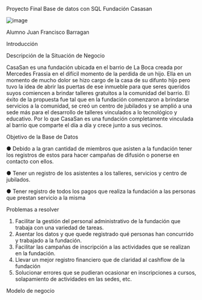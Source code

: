 Proyecto Final Base de datos con SQL
Fundación Casasan

![image](https://github.com/juanfrab7/Trabajo-SQL-BD-Casasan/assets/112890703/8ffc4274-328b-4893-adb7-71f1d46c149c)

Alumno Juan Francisco Barragan

Introducción

Descripción de la Situación de Negocio

CasaSan es una fundación ubicada en el barrio de La Boca creada por Mercedes Frassia en el difícil momento de la perdida de un hijo. Ella en un momento de mucho dolor se hizo cargo de la casa de su difunto hijo pero tuvo la idea de abrir las puertas de ese inmueble para que seres queridos suyos comiencen a brindar talleres gratuitos a la comunidad del barrio. El éxito de la propuesta fue tal que en la fundación comenzaron a brindarse servicios a la comunidad, se creó un centro de jubilados y se amplió a una sede más para el desarrollo de talleres vinculados a lo tecnológico y educativo. Por lo que CasaSan es una fundación completamente vinculada al barrio que comparte el día a día y crece junto a sus vecinos.


Objetivo de la Base de Datos

●	Debido a la gran cantidad de miembros que asisten a la fundación tener los registros de estos para hacer campañas de difusión o ponerse en contacto con ellos.

●	Tener un registro de los asistentes a los talleres, servicios y centro de jubilados.

●	Tener registro de todos los pagos que realiza la fundación a las personas que prestan servicio a la misma


Problemas a resolver

1.	Facilitar la gestión del personal administrativo de la fundación que trabaja con una variedad de tareas.
2.	Asentar los datos y que quede registrado qué personas han concurrido y trabajado a la fundación.
3.	Facilitar las campañas de inscripción a las actividades que se realizan en la fundación.
4.	Llevar un mejor registro financiero que de claridad al cashflow de la fundación
5.	Solucionar errores que se pudieran ocasionar en inscripciones a cursos, solapamiento de actividades en las sedes, etc.


Modelo de negocio

